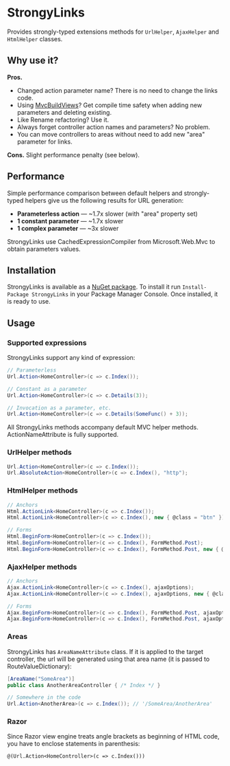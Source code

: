 StrongyLinks
==============

Provides strongly-typed extensions methods for `UrlHelper`, `AjaxHelper` and `HtmlHelper` classes.

Why use it?
------------
**Pros.**

* Changed action parameter name? There is no need to change the links code.
* Using [MvcBuildViews](http://stackoverflow.com/a/542944/1317575)? Get compile time safety when 
adding new parameters and deleting existing.
* Like Rename refactoring? Use it.
* Always forget controller action names and parameters? No problem.
* You can move controllers to areas without need to add new "area" parameter for links.

**Cons.**
Slight performance penalty (see below).

Performance
--------------
Simple performance comparison between default helpers and strongly-typed helpers 
give us the following results for URL generation:

* **Parameterless action** — ~1.7x slower (with "area" property set)
* **1 constant parameter** — ~1.7x slower
* **1 complex parameter** — ~3x slower

StrongyLinks use CachedExpressionCompiler from Microsoft.Web.Mvc to obtain
parameters values.

Installation
-------------

StrongyLinks is available as a [NuGet package](http://nuget.org/packages/StrongyLinks). To
install it run `Install-Package StrongyLinks` in your Package Manager Console. Once installed, it is ready to use.

Usage
----------

### Supported expressions
StrongyLinks support any kind of expression:

```csharp
// Parameterless 
Url.Action<HomeController>(c => c.Index());

// Constant as a parameter
Url.Action<HomeController>(c => c.Details(3));

// Invocation as a parameter, etc.
Url.Action<HomeController>(c => c.Details(SomeFunc() + 3));
```

All StrongyLinks methods accompany default MVC helper methods. ActionNameAttribute is fully supported.

### UrlHelper methods
```csharp
Url.Action<HomeController>(c => c.Index());
Url.AbsoluteAction<HomeController>(c => c.Index(), "http"); 
```

### HtmlHelper methods
```csharp
// Anchors
Html.ActionLink<HomeController>(c => c.Index());
Html.ActionLink<HomeController>(c => c.Index(), new { @class = "btn" });

// Forms
Html.BeginForm<HomeController>(c => c.Index());
Html.BeginForm<HomeController>(c => c.Index(), FormMethod.Post);
Html.BeginForm<HomeController>(c => c.Index(), FormMethod.Post, new { @class = "form-horizontal" });
```

### AjaxHelper methods
```csharp
// Anchors
Ajax.ActionLink<HomeController>(c => c.Index(), ajaxOptions);
Ajax.ActionLink<HomeController>(c => c.Index(), ajaxOptions, new { @class = "btn" });

// Forms
Ajax.BeginForm<HomeController>(c => c.Index(), FormMethod.Post, ajaxOptions);
Ajax.BeginForm<HomeController>(c => c.Index(), FormMethod.Post, ajaxOptions, new { @class = "form-horizontal" });
```

### Areas
StrongyLinks has `AreaNameAttribute` class. If it is applied to the target controller, the url
will be generated using that area name (it is passed to RouteValueDictionary):

```csharp
[AreaName("SomeArea")]
public class AnotherAreaController { /* Index */ }

// Somewhere in the code
Url.Action<AnotherArea>(c => c.Index()); // '/SomeArea/AnotherArea'
```

### Razor
Since Razor view engine treats angle brackets as beginning of HTML code, you have to
enclose statements in parenthesis:

```
@(Url.Action<HomeController>(c => c.Index()))
